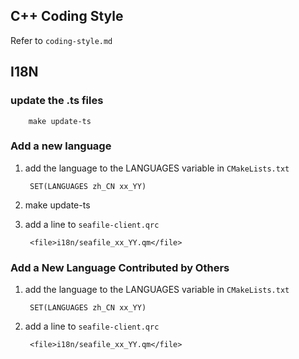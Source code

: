 ## C++ Coding Style

Refer to `coding-style.md`

## I18N

### update the .ts files

        make update-ts


### Add a new language

1. add the language to the LANGUAGES variable in `CMakeLists.txt`

        SET(LANGUAGES zh_CN xx_YY)

2. make update-ts

3. add a line to `seafile-client.qrc`

        <file>i18n/seafile_xx_YY.qm</file>

### Add a New Language Contributed by Others

1. add the language to the LANGUAGES variable in `CMakeLists.txt`

        SET(LANGUAGES zh_CN xx_YY)

2. add a line to `seafile-client.qrc`

        <file>i18n/seafile_xx_YY.qm</file>


